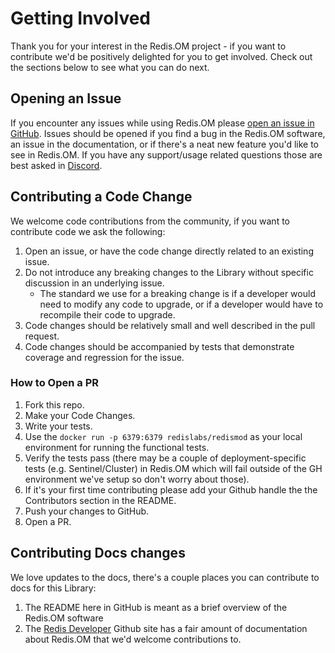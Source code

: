 # Getting Involved

Thank you for your interest in the Redis.OM project - if you want to contribute we'd be positively delighted for you to get involved. Check out the sections below to see what you can do next.

## Opening an Issue

If you encounter any issues while using Redis.OM please [open an issue in GitHub](https://github.com/redis/redis-om-dotnet/issues/new). Issues should be opened if you find a bug in the Redis.OM software, an issue in the documentation, or if there's a neat new feature you'd like to see in Redis.OM. If you have any support/usage related questions those are best asked in [Discord](https://discord.gg/redis). 

## Contributing a Code Change

We welcome code contributions from the community, if you want to contribute code we ask the following:

1. Open an issue, or have the code change directly related to an existing issue.
2. Do not introduce any breaking changes to the Library without specific discussion in an underlying issue. 
    * The standard we use for a breaking change is if a developer would need to modify any code to upgrade, or if a developer would have to recompile their code to upgrade.
3. Code changes should be relatively small and well described in the pull request.
4. Code changes should be accompanied by tests that demonstrate coverage and regression for the issue.

### How to Open a PR

1. Fork this repo.
2. Make your Code Changes.
3. Write your tests.
4. Use the `docker run -p 6379:6379 redislabs/redismod` as your local environment for running the functional tests.
5. Verify the tests pass (there may be a couple of deployment-specific tests (e.g. Sentinel/Cluster) in Redis.OM which will fail outside of the GH environment we've setup so don't worry about those).
6. If it's your first time contributing please add your Github handle the the Contributors section in the README.
7. Push your changes to GitHub.
8. Open a PR.

## Contributing Docs changes

We love updates to the docs, there's a couple places you can contribute to docs for this Library:

1. The README here in GitHub is meant as a brief overview of the Redis.OM software
2. The [Redis Developer](https://github.com/redis-developer/redis-developer.github.io) Github site has a fair amount of documentation about Redis.OM that we'd welcome contributions to.
